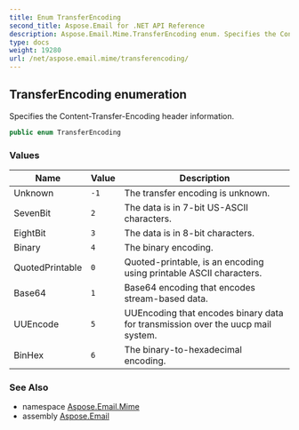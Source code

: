 ```yaml
---
title: Enum TransferEncoding
second_title: Aspose.Email for .NET API Reference
description: Aspose.Email.Mime.TransferEncoding enum. Specifies the ContentTransferEncoding header information
type: docs
weight: 19280
url: /net/aspose.email.mime/transferencoding/
---
```

## TransferEncoding enumeration

Specifies the Content-Transfer-Encoding header information.

```csharp
public enum TransferEncoding
```

### Values

| Name | Value | Description |
| --- | --- | --- |
| Unknown | `-1` | The transfer encoding is unknown. |
| SevenBit | `2` | The data is in 7-bit US-ASCII characters. |
| EightBit | `3` | The data is in 8-bit characters. |
| Binary | `4` | The binary encoding. |
| QuotedPrintable | `0` | Quoted-printable, is an encoding using printable ASCII characters. |
| Base64 | `1` | Base64 encoding that encodes stream-based data. |
| UUEncode | `5` | UUEncoding that encodes binary data for transmission over the uucp mail system. |
| BinHex | `6` | The binary-to-hexadecimal encoding. |

### See Also

* namespace [Aspose.Email.Mime](../../aspose.email.mime/)
* assembly [Aspose.Email](../../)


